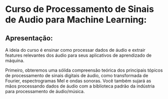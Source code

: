 # Curso de Processamento de Sinais de Audio para Machine Learning:

## Apresentação:
A ideia do curso é ensinar como processar dados de áudio e extrair features relevantes dos áudio para seus aplicativos de aprendizado de máquina.

Primeiro, obteremos uma sólida compreensão teórica dos principais tópicos de processamento de sinais digitais de áudio, como transformada de Fourier, espectrogramas Mel e ondas sonoras. Você também sujará as mãos processando dados de áudio com a biblioteca padrão da indústria para processamento de áudio/música.
